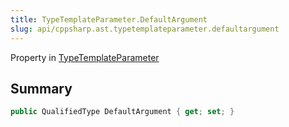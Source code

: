 ```yaml
---
title: TypeTemplateParameter.DefaultArgument
slug: api/cppsharp.ast.typetemplateparameter.defaultargument
---
```

Property in [TypeTemplateParameter](/api/cppsharp/ast/typetemplateparameter)

## Summary



```csharp
public QualifiedType DefaultArgument { get; set; }
```

